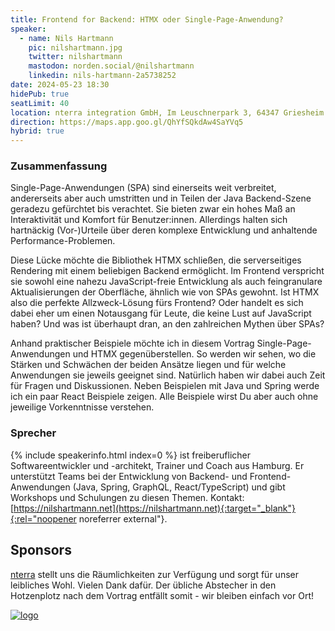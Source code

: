 ```yaml
---
title: Frontend for Backend: HTMX oder Single-Page-Anwendung?
speaker:
  - name: Nils Hartmann
    pic: nilshartmann.jpg
    twitter: nilshartmann
    mastodon: norden.social/@nilshartmann
    linkedin: nils-hartmann-2a5738252
date: 2024-05-23 18:30
hidePub: true
seatLimit: 40
location: nterra integration GmbH, Im Leuschnerpark 3, 64347 Griesheim
direction: https://maps.app.goo.gl/QhYfSQkdAw4SaYVq5
hybrid: true
---
```


### Zusammenfassung

Single-Page-Anwendungen (SPA) sind einerseits weit verbreitet, andererseits aber auch umstritten und in Teilen der Java Backend-Szene geradezu gefürchtet bis verachtet. Sie bieten zwar ein hohes Maß an Interaktivität und Komfort für Benutzer:innen. Allerdings halten sich hartnäckig (Vor-)Urteile über deren komplexe Entwicklung und anhaltende Performance-Problemen. 

Diese Lücke möchte die Bibliothek HTMX schließen, die serverseitiges Rendering mit einem beliebigen Backend ermöglicht. Im Frontend verspricht sie sowohl eine nahezu JavaScript-freie Entwicklung als auch feingranulare Aktualisierungen der Oberfläche, ähnlich wie von SPAs gewohnt. Ist HTMX also die perfekte Allzweck-Lösung fürs Frontend? Oder handelt es sich dabei eher um einen Notausgang für Leute, die keine Lust auf JavaScript haben? Und was ist überhaupt dran, an den zahlreichen Mythen über SPAs?

Anhand praktischer Beispiele möchte ich in diesem Vortrag Single-Page-Anwendungen und HTMX gegenüberstellen. So werden wir sehen, wo die Stärken und Schwächen der beiden Ansätze liegen und für welche Anwendungen sie jeweils geeignet sind. Natürlich haben wir dabei auch Zeit für Fragen und Diskussionen. Neben Beispielen mit Java und Spring werde ich ein paar React Beispiele zeigen. Alle Beispiele wirst Du aber auch ohne jeweilige Vorkenntnisse verstehen.


### Sprecher

{% include speakerinfo.html index=0 %} ist freiberuflicher Softwareentwickler und -architekt, Trainer und Coach aus Hamburg. Er unterstützt Teams bei der Entwicklung von Backend- und Frontend-Anwendungen  (Java, Spring, GraphQL, React/TypeScript) und gibt Workshops und Schulungen zu diesen Themen. Kontakt: [https://nilshartmann.net](https://nilshartmann.net){:target="_blank"}{:rel="noopener noreferrer external"}.

## Sponsors

[nterra](https://www.nterra.com/) stellt uns die Räumlichkeiten zur Verfügung und sorgt für unser leibliches Wohl. Vielen Dank dafür. Der übliche Abstecher in den Hotzenplotz nach dem Vortrag entfällt somit - wir bleiben einfach vor Ort!

[![logo](/images/sponsors/nterra.png)](https://www.nterra.com/) 
